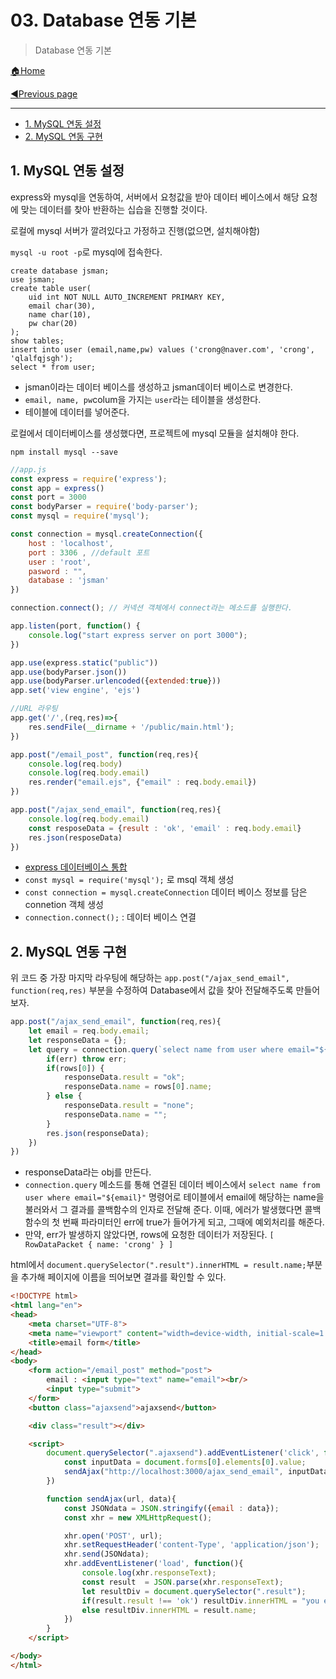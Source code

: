 # 03. Database 연동 기본

>Database 연동 기본

[🏠Home](https://github.com/batboy118/Study_Note)

[◀Previous page ](./README.md)

---

<!-- TOC -->

- [1. MySQL 연동 설정](#1-mysql-연동-설정)
- [2. MySQL 연동 구현](#2-mysql-연동-구현)

<!-- /TOC -->

## 1.  MySQL 연동 설정

express와 mysql을 연동하여, 서버에서 요청값을 받아 데이터 베이스에서 해당 요청에 맞는 데이터를 찾아 반환하는 십습을 진행할 것이다.

로컬에 mysql 서버가 깔려있다고 가정하고 진행(없으면, 설치해야함)

`mysql -u root -p`로 mysql에 접속한다.

```mysql
create database jsman;
use jsman;
create table user(
    uid int NOT NULL AUTO_INCREMENT PRIMARY KEY,
	email char(30),
    name char(10),
    pw char(20)
);
show tables;
insert into user (email,name,pw) values ('crong@naver.com', 'crong', 'qlalfqjsgh');
select * from user;
```

- jsman이라는 데이터 베이스를 생성하고 jsman데이터 베이스로 변경한다.
- `email, name, pw`colum을 가지는 `user`라는 테이블을 생성한다.
- 테이블에 데이터를 넣어준다.

로컬에서 데이터베이스를 생성했다면, 프로젝트에 mysql 모듈을 설치해야 한다.

`npm install mysql --save`

```javascript
//app.js
const express = require('express');
const app = express()
const port = 3000
const bodyParser = require('body-parser');
const mysql = require('mysql');

const connection = mysql.createConnection({
	host : 'localhost',
	port : 3306 , //default 포트
	user : 'root',
	pasword : "",
	database : 'jsman'
})

connection.connect(); // 커넥션 객체에서 connect라는 메소드를 실행한다.

app.listen(port, function() {
	console.log("start express server on port 3000");
})

app.use(express.static("public"))
app.use(bodyParser.json())
app.use(bodyParser.urlencoded({extended:true}))
app.set('view engine', 'ejs')

//URL 라우팅
app.get('/',(req,res)=>{
	res.sendFile(__dirname + '/public/main.html');
})

app.post("/email_post", function(req,res){
	console.log(req.body)
	console.log(req.body.email)
	res.render("email.ejs", {"email" : req.body.email})
})

app.post("/ajax_send_email", function(req,res){
	console.log(req.body.email)
	const resposeData = {result : 'ok', 'email' : req.body.email}
	res.json(resposeData)
})
```

- [express  데이터베이스 통합](https://expressjs.com/ko/guide/database-integration.html)
- `const mysql = require('mysql');`  로 msql 객체 생성
- `const connection = mysql.createConnection` 데이터 베이스 정보를 담은 connetion 객체 생성
- `connection.connect();` : 데이터 베이스 연결

## 2. MySQL 연동 구현

위 코드 중 가장 마지막 라우팅에 해당하는 `app.post("/ajax_send_email", function(req,res)` 부분을 수정하여 Database에서 값을 찾아 전달해주도록 만들어보자.

```javascript
app.post("/ajax_send_email", function(req,res){
	let email = req.body.email;
	let responseData = {};
	let query = connection.query(`select name from user where email="${email}"`, function(err, rows){
		if(err) throw err;
		if(rows[0]) {
			responseData.result = "ok";
			responseData.name = rows[0].name;
		} else {
			responseData.result = "none";
			responseData.name = "";
		}
		res.json(responseData);
	})
})
```

- responseData라는 obj를 만든다.
- `connection.query` 메소드를 통해 연결된 데이터 베이스에서 `select name from user where email="${email}"` 명령어로 테이블에서 email에 해당하는 name을 불러와서 그 결과를 콜백함수의 인자로 전달해 준다. 이때, 에러가 발생했다면 콜백함수의 첫 번째 파라미터인 err에 true가 들어가게 되고, 그때에 예외처리를 해준다.
- 만약, err가 발생하지 않았다면, rows에 요청한 데이터가 저장된다. `[ RowDataPacket { name: 'crong' } ]`

html에서 `document.querySelector(".result").innerHTML = result.name;`부분을 추가해  페이지에 이름을 띄어보면 결과를 확인할 수 있다.

```html
<!DOCTYPE html>
<html lang="en">
<head>
	<meta charset="UTF-8">
	<meta name="viewport" content="width=device-width, initial-scale=1.0">
	<title>email form</title>
</head>
<body>
	<form action="/email_post" method="post">
		email : <input type="text" name="email"><br/>
		<input type="submit">
	</form>
	<button class="ajaxsend">ajaxsend</button>

	<div class="result"></div>

	<script>
		document.querySelector(".ajaxsend").addEventListener('click', function(){
			const inputData = document.forms[0].elements[0].value;
			sendAjax("http://localhost:3000/ajax_send_email", inputData);
		})

		function sendAjax(url, data){
			const JSONdata = JSON.stringify({email : data});
			const xhr = new XMLHttpRequest();

			xhr.open('POST', url);
			xhr.setRequestHeader('content-Type', 'application/json');
			xhr.send(JSONdata);
			xhr.addEventListener('load', function(){
				console.log(xhr.responseText);
				const result  = JSON.parse(xhr.responseText);
				let resultDiv = document.querySelector(".result");
				if(result.result !== 'ok') resultDiv.innerHTML = "you email is not found";
				else resultDiv.innerHTML = result.name;
			})
		}
	</script>

</body>
</html>
```

